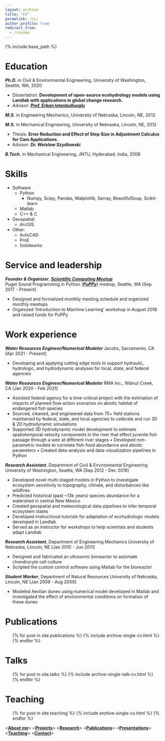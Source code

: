 ```yaml
---
layout: archive
title: "CV"
permalink: /cv/
author_profile: true
redirect_from:
  - /resume
---
```


{% include base_path %}

Education
======
***Ph.D.*** in Civil & Environmental Engineering, University of Washington, Seattle, WA, 2020
  * Dissertation: **Development of open-source ecohydrology models using Landlab with applications in global change research.**
  * Advisor: [***Prof. Erkan Istanbulluoglu***](https://www.ce.washington.edu/facultyfinder/erkan-istanbulluoglu)

***M.S.*** in Engineering Mechanics, University of Nebraska, Lincoln, NE, 2012

***M.S.*** in Mechanical Engineering, University of Nebraska, Lincoln, NE, 2012
  * Thesis: **Error Reduction and Effect of Step Size in Adjustment Calculus for Cam Applications.**
  * Advisor: ***Dr. Weislaw Szydlowski***

***B.Tech.*** in Mechanical Engineering, JNTU, Hyderabad, India, 2006


Skills
======
* Software
  * Python
    * Numpy, Scipy, Pandas, Matplotlib, Xarray,
      BeautifulSoup, Scikit-learn
  * Matlab
  * C++ & C
* Geospatial:
  * ArcGIS
* Other:
  * AutoCAD
  * ProE
  * Solidworks


Service and leadership
======
***Founder & Organizer***, ***[Scientific Computing Meetup](https://github.com/PuPPy-Python/Scientific_Computing)***  
Puget Sound Programming in Python (***[PuPPy](https://www.meetup.com/PSPPython/)***) meetup, Seattle, WA  [Sep 2017 - Present]
* Designed and formalized monthly meeting schedule and organized monthly meetups
* Organized ‘Introduction to Machine Learning’ workshop in August 2018 and raised funds for PuPPy


Work experience
======

***Water Resources Engineer/Numerical Modeler***
Jacobs, Sacramento, CA  [Apr 2021 - Present]
* Developing and applying cutting edge tools to support hydraulic, hydrologic, and hydrodynamic analyses for local, state, and federal agencies

***Water Resources Engineer/Numerical Modeler***
RMA Inc., Walnut Creek, CA  [Jan 2020 - Feb 2021]
* Assisted federal agency for a time-critical project with the estimation of impacts of planned flow action scenarios on abiotic habitat of endangered fish species
* Sourced, cleaned, and engineered data from 75+ field stations maintained by federal, state, and local agencies to calibrate and run 3D & 2D hydrodynamic simulations
* Supported 3D hydrodynamic model development to estimate spatiotemporal velocity components in the river that effect juvenile fish passage through a weir at different river stages
• Developed non-parametric models to correlate fish-food abundance and abiotic parameters
• Created data-analysis and data-visualization pipelines in Python

***Research Assistant***, Department of Civil & Environmental Engineering
University of Washington, Seattle, WA  [Sep 2012 - Dec 2019]
* Developed novel multi-staged models in Python to investigate ecosystem sensitivity to topography, climate, and disturbances like wildfires
* Predicted historical (past ~13k years) species abundance for a watershed in central New Mexico
* Created geospatial and meteorological data-pipelines to infer temporal ecosystem states
* Developed instructional tutorials for adaptation of ecohydrologic models developed in Landlab
* Served as an instructor for workshops to help scientists and students adapt Landlab

***Research Assistant***, Department of Engineering Mechanics
University of Nebraska, Lincoln, NE  [Jan 2010 - Jun 2011]
* Designed and fabricated an ultrasonic bioreactor to automate chondrocyte cell culture
* Scripted the custom control software using Matlab for the bioreactor

***Student Worker***, Department of Natural Resources
University of Nebraska, Lincoln, NE  [Jan 2009 - Aug 2009]
* Modeled Aeolian dunes using numerical model developed in Matlab and investigated the effect of environmental conditions on formation of these dunes


Publications
======
  <ul>{% for post in site.publications %}
    {% include archive-single-cv.html %}
  {% endfor %}</ul>

  
Talks
======
  <ul>{% for post in site.talks %}
    {% include archive-single-talk-cv.html %}
  {% endfor %}</ul>

  
Teaching
======
  <ul>{% for post in site.teaching %}
    {% include archive-single-cv.html %}
  {% endfor %}</ul>
  

<**[About me](https://saisiddu.github.io)**>   <**[Projects](https://saisiddu.github.io/portfolio/)**>   <**[Research](https://saisiddu.github.io/research/)**>   <**[Publications](https://saisiddu.github.io/publications/)**>   <**[Presentations](https://saisiddu.github.io/talks/)**>   <**[Teaching](https://saisiddu.github.io/teaching/)**>   <**[Contact](https://saisiddu.github.io/contact/)**>
